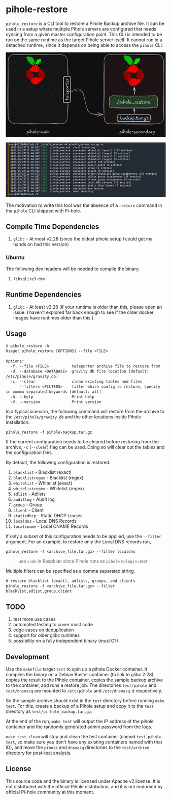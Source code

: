 # pihole-restore

`pihole_restore` is a CLI tool to restore a Pihole Backup archive file. It can
be used in a setup where multiple Pihole servers are configured that needs
syncing from a given master configuration point. This CLI is intended to be run
on the same runtime as the target Pihole server itself. It cannot run in a
detached runtime, since it depends on being able to access the `pihole` CLI.

![design](./img/pihole-restore-design.png)

![restore](./img/restore.png)

The motivation to write this tool was the absence of a `restore` command in the
`pihole` CLI shipped with Pi-hole.

## Compile Time Dependencies

1. `glibc` - At most v2.28 (since the oldest pihole setup I could get my hands
   on had this version)

### Ubuntu

The following dev headers will be needed to compile the binary.

1. `libsqlite3-dev`

## Runtime Dependencies

1. `glibc` - At least v2.28 (if your runtime is older than this, please open an
   issue. I haven't explored far back enough to see if the older docker images
   have runtimes older than this.)

## Usage

```
$ pihole_restore -h
Usage: pihole_restore [OPTIONS] --file <FILE>

Options:
  -f, --file <FILE>          teleporter archive file to restore from
  -d, --database <DATABASE>  gravity db file location [default: /etc/pihole/gravity.db]
  -c, --clear                clean existing tables and files
      --filters <FILTERS>    filter which config to restore, specify in comma separated keywords [default: all]
  -h, --help                 Print help
  -V, --version              Print version
```

In a typical scenario, the following command will restore from the archive to
the `/etc/pihole/gravity.db` and the other locations inside Pihole
installation.

```
pihole_restore -f pihole-backup.tar.gz
```

If the current configuration needs to be cleared before restoring from the
archive, `-c` (`--clear`) flag can be used. Doing so will clear out the tables
and the configuration files.

By default, the following configuration is restored.

1. `blacklist` - Blacklist (exact)
1. `blacklistregex` - Blacklist (regex)
1. `whitelist` - Whitelist (exact)
1. `whitelistregex` - Whitelist (regex)
1. `adlist` - Adlists
1. `auditlog` - Audit log
1. `group` - Group
1. `client` - Client
1. `staticdhcp` - Static DHCP Leases
1. `localdns` - Local DNS Records
1. `localcname` - Local CNAME Records

If only a subset of this configuration needs to be applied, use the `--filter`
argument. For an example, to restore only the Local DNS records run,

```
pihole_restore -f <archive_file.tar.gz> --filter localdns
```

> use `sudo` in Raspbian since Pihole runs as `pihole` `nologin` user

Multiple filters can be specified as a comma separated string.

```
# restore blacklist (exact), adlists, groups, and clients
pihole_restore -f <archive_file.tar.gz> --filter blacklist,adlist,group,client
```

## TODO

1. test more use cases
1. automated testing to cover most code
1. edge cases on deduplication
1. support for older glibc runtimes
1. possibility on a fully independent binary (musl C?)

## Development

Use the `makefile` target `test` to spin up a pihole Docker container. It
compiles the binary on a Debian Buster container (to link to glibc 2.28), 
copies the result to the Pihole container, copies the sample backup archive to
the container, and runs a restore job. The directories `test/pihole` and
`test/dnsmasq` are mounted to `/etc/pihole` and `/etc/dnsmasq.d` respectively.

So the sample archive should exist in the `test` directory before running `make
test`. For this, create a backup of a Pihole setup
and copy it to the `test` directory as `test/pi-hole_backup.tar.gz`.

At the end of the run, `make test` will output the IP address of the pihole
container and the randomly generated admin password from the logs.

`make test-clean` will stop and clean the test container (named
`test-pihole-test`, so make sure you don't have any existing containers named
with that ID), and move the `pihole` and `dnsmasq` directories to the
`test/archive` directory for post-test analysis.

## License

This source code and the binary is licensed under Apache v2 license. It is not
distributed with the official Pihole distribution, and it is not endorsed by
official Pi-hole community at this moment.
